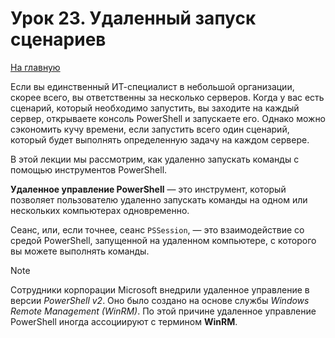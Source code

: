 # Урок 23. Удаленный запуск сценариев

[На главную](/mdk0401.github.io)

Если вы единственный ИТ-специалист в небольшой организации, скорее всего, вы ответственны за несколько серверов. Когда у вас есть сценарий, который необходимо запустить, вы заходите на каждый сервер, открываете консоль PowerShell и запускаете его. Однако можно сэкономить кучу времени, если запустить всего один сценарий, который будет выполнять определенную задачу на каждом сервере. 

В этой лекции мы рассмотрим, как удаленно запускать команды с помощью инструментов PowerShell. 

**Удаленное управление PowerShell** — это инструмент, который позволяет пользователю удаленно запускать команды на одном или нескольких компьютерах одновременно. 

Сеанс, или, если точнее, сеанс `PSSession`, — это взаимодействие со средой PowerShell, запущенной на удаленном компьютере, с которого вы можете выполнять команды. 

> [!NOTE]
> Сотрудники корпорации Microsoft внедрили удаленное управление в версии *PowerShell v2*. Оно было создано на основе службы *Windows Remote Management (WinRM)*. По этой причине удаленное управление PowerShell иногда ассоциируют с термином **WinRM**.


